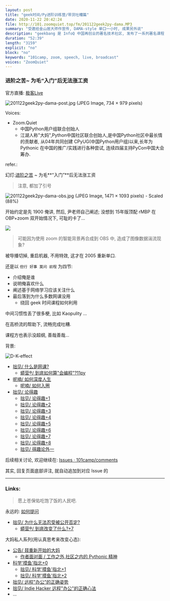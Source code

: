 ```yaml
---
layout: post
title: "geek时间/Py进阶训练营/带货吐糟篇"
date: 2020-11-22 20:42:24 
file: http://101.zoomquiet.top/fm/201122geek2py-dama.MP3
summary: "受邀给金山居大师作宣传, DAMA-style 单口一小时, 成果另外说"
description: "geekbang 是 InfoQ 中国再创业的著名技术社区, 发布了一系列著名课程, 有关Python 的不少, 这次找到大妈来帮忙带货, 现场体验了一把 geek 薇娅 的风采, 顿时感觉自己还要继续修炼...."
duration: "52:39" 
length: "3159"
explicit: "no" 
block: "no" 
keywords: "101camp, zoom, speech, live, broadcast"
voices: "ZoomQuiet"
---
```


### 进阶之苦~ 为毛“入门”后无法涨工资
官方直播: [极客Live](https://live.geekbang.org/room/557)

![201122geek2py-dama-post.jpg (JPEG Image, 734 × 979 pixels)](http://101.zoomquiet.top/fm/201122geek2py-dama-post.jpg?imageView2/2/w/420)


Voices:

- Zoom.Quiet
    + 中国Python用户组联合创始人
    + 江湖人称"大妈",Python中国社区联合创始人,是中国Python社区中最长情的贡献者, 从04年共同创建 CPyUG(中国Python用户组)以来,长年为 Pythonic 在中国的推广/实践进行各种尝试, 连续四届主持PyCon中国大会筹办. 

refer.:

幻灯:[进阶之苦](https://slides.101.camp/geek2py#/title-slide) ~ 为毛**“入门”**后无法涨工资

> 注意, 都加了引号

![201122geek2py-dama-obs.jpg (JPEG Image, 1471 × 1093 pixels) - Scaled (88%)](http://101.zoomquiet.top/fm/201122geek2py-dama-obs.jpg?imageView2/2/w/420)


开始约定是先 1900 俺讲,
然后, 尹老师自己阐述;
没想到 15年版顶配 rMBP 在 OBP+zoom 双开始情况下, 
可耻的卡了...

![](http://ydlj.zoomquiet.top/ipic/2020-11-23-ScreenShot%202020-11-23%2022.15.44.jpg?imageView2/2/w/420)

> 可能因为使用 zoom 的智能背景再合成到 OBS 中, 造成了图像数据湍流现象?


被导播切掉, 重启机器, 不用特效, 这才在 2005 重新单口.

还是以 `但行 好事 莫问 前程` 为四节:

- 介绍俺是谁
- 说明俺喜欢什么
- 阐述基于网络学习应该关注什么
- 最后落到为什么多数网课没用
    + 绕回 geek 时间课程如何利用

中间习惯性丢了很多梗, 比如 Kaopulity ...

在高桥流的帮助下, 流畅完成吐糟.

课程方也表示没超纲, 善哉善哉...



背景:

![D-K-effect](http://ydlj.zoomquiet.top/ipic/2020-07-28-D-K-effect.jpg)

- [拙见/ 什么是网课?](https://mp.weixin.qq.com/s/sYTdj0r9b9WTDJBYCkae3w)
    + [蟒营®/ 到底如何算"会编程"?11py](https://mp.weixin.qq.com/s/NDV8pM8y448t6e6ULvvDVw)
- [呢喃/ 如何深度人生](https://mp.weixin.qq.com/s/P3KibZzRxNnWv2E16cT3yQ)
    + [呢喃/ 如何入圈](https://mp.weixin.qq.com/s/8c1SGb8cbr4Yfc1wEwPESg)
- [拙见/ 论得趣](https://mp.weixin.qq.com/s/YkurbX1Oau63g2wQ_y-FNA)
    + [拙见/ 论得趣+1](https://mp.weixin.qq.com/s/1SaNOFQd4zvtzZaEpzJBDA)
    + [拙见/ 论得趣+2](https://mp.weixin.qq.com/s/4zwjN7CUu6ktXO1rjPlM6g)
    + [拙见/ 论得趣+3](https://mp.weixin.qq.com/s/Te8Y5nu7ym2DZNwbZ64H9A)
    + [拙见/ 论得趣+4](https://mp.weixin.qq.com/s/hqx23JP4u0T8L6VL3ZpbLw)
    + [拙见/ 论得趣+5](https://mp.weixin.qq.com/s/ivxLQO7jQK0PGa2ONf6WuQ)
    + [拙见/ 论得趣+6](https://mp.weixin.qq.com/s/PYVScvIjJSWa23k7Of8eAA)
    + [拙见/ 论得趣+7](https://mp.weixin.qq.com/s/YinCSJVQCpCuv5vqZvfdGA)
    + [拙见/ 论得趣+8](https://mp.weixin.qq.com/s/-IrKF6WxTV1jlO8fa-qxmg)
    + [拙见/ 得趣论外一](https://mp.weixin.qq.com/s/Dr1cf4vJjOKeUc99XKSsFg)


后续相关讨论, 欢迎继续在:
[Issues · 101camp/comments](https://github.com/101camp/comments/issues)


其实, 回复页面底部评注, 就自动追加到对应 Issue 的

-------------
### Links: 
> 愿上苍保佑吃饱了饭的人民吧.


永远的: [如何提问](https://gitlab.com/101camp/2py/tasks/wikis/HandBooks/Hb4Ask)

- [拙见/ 为什么无法忍受被公开否定?](https://mp.weixin.qq.com/s/S8Sq_Ex-G0k7JZ7GvmnuJQ)
    + [蟒营®/ 到底改变了什么?+7](https://mp.weixin.qq.com/s/v2EDviJ_7950BPR6oV6HkA)


大妈私人系列(用认真思考来改变心态):

- [公告/ 叕重新开始的大妈](https://mp.weixin.qq.com/s/N5TuRRbF485D4Q90XdDA7g)
    + [作者面对面 / 工作之外,社区之内的 Pythonic 精神](https://mp.weixin.qq.com/s/Rj3YRIpecMIsV9UzEY4_lw)
- [科学'摸鱼'指北+0](https://mp.weixin.qq.com/s/Q-keoD_3L29zKNPnwLTFXw)
    + [拙见/ 科学'摸鱼'指北+1](https://mp.weixin.qq.com/s/fnu9dtLQVc_TiShluhXccw)
    + [拙见/ 科学'摸鱼'指北+2](https://mp.weixin.qq.com/s/4NZGKhdbAaanxNKZyQR-vg)
- [拙见/ 远程"办公"的正确姿势](https://mp.weixin.qq.com/s/XzN7if9-ntvOkIbRrT4s_Q)
- [拙见/ Indie Hacker 远程"办公"的正确心法](https://mp.weixin.qq.com/s/d28HqnF5aRs0jZ4tKwSmQg)
- ... 




